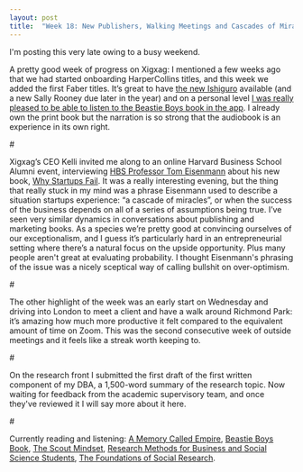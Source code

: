 ```yaml
---
layout: post
title:  "Week 18: New Publishers, Walking Meetings and Cascades of Miracles"
---
```


I'm posting this very late owing to a busy weekend. 

A pretty good week of progress on Xigxag: I mentioned a few weeks ago that we had started onboarding HarperCollins titles, and this week we added the first Faber titles. It’s great to have <a href="https://xigxag.co.uk/links/Aoe7">the new Ishiguro</a> available (and a new Sally Rooney due later in the year) and on a personal level <a href="https://twitter.com/walkley/status/1390261022494240769?s=20">I was really pleased to be able to listen to the Beastie Boys book in the app</a>. I already own the print book but the narration is so strong that the audiobook is an experience in its own right.  

<p id="divider">#</p>

Xigxag’s CEO Kelli invited me along to an online Harvard Business School Alumni event, interviewing <a href="https://www.hbs.edu/faculty/Pages/profile.aspx?facId=6452">HBS Professor Tom Eisenmann</a> about his new book, <a href="https://www.hbs.edu/faculty/Pages/profile.aspx?facId=6452&view=publications">Why Startups Fail</a>. It was a really interesting evening, but the thing that really stuck in my mind was a phrase Eisenmann used to describe a situation startups experience: “a cascade of miracles”, or when the success of the business depends on all of a series of assumptions being true. I’ve seen very similar dynamics in conversations about publishing and marketing books. As a species we’re pretty good at convincing ourselves of our exceptionalism, and I guess it’s particularly hard in an entrepreneurial setting where there’s a natural focus on the upside opportunity. Plus many people aren't great at evaluating probability. I thought Eisenmann's phrasing of the issue was a nicely sceptical way of calling bullshit on over-optimism.  

<p id="divider">#</p>

The other highlight of the week was an early start on Wednesday and driving into London to meet a client and have a walk around Richmond Park: it’s amazing how much more productive it felt compared to the equivalent amount of time on Zoom. This was the second consecutive week of outside meetings and it feels like a streak worth keeping to. 

<p id="divider">#</p>

On the research front I submitted the first draft of the first written component of my DBA, a 1,500-word summary of the research topic. Now waiting for feedback from the academic supervisory team, and once they've reviewed it I will say more about it here. 

<p id="divider">#</p>

Currently reading and listening: <a href="https://www.arkadymartine.net/novels">A Memory Called Empire</a>, <a href="https://www.faber.co.uk/9780571308040-beastie-boys-book.html">Beastie Boys Book</a>, <a href="https://www.littlebrown.co.uk/titles/julia-galef/the-scout-mindset/9780349427638/">The Scout Mindset</a>, <a href="https://us.sagepub.com/en-us/nam/research-methods-for-business-and-social-science-students/book242499">Research Methods for Business and Social Science Students</a>, <a href="https://us.sagepub.com/en-us/nam/the-foundations-of-social-research/book207972">The Foundations of Social Research</a>.
